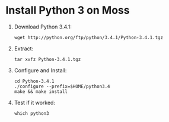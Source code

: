 # Install Python 3 on Moss

1. Download Python 3.4.1:
    ```
    wget http://python.org/ftp/python/3.4.1/Python-3.4.1.tgz
    ```

2. Extract:
    ```
    tar xvfz Python-3.4.1.tgz
    ```

3. Configure and Install:
    ```
    cd Python-3.4.1
    ./configure --prefix=$HOME/python3.4
    make && make install
    ```

4. Test if it worked:
    ```
    which python3
    ```
